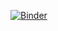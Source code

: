 [![Binder](https://mybinder.org/badge_logo.svg)](https://mybinder.org/v2/gh/rvf0068/las40/master?filepath=las40.ipynb)

